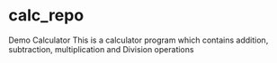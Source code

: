 # calc_repo
Demo Calculator
This is a calculator program which contains addition, subtraction, multiplication and Division operations
